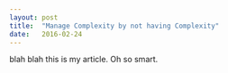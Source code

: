 ```yaml
---
layout: post
title:  "Manage Complexity by not having Complexity"
date:   2016-02-24
---
```


blah blah this is my article. Oh so smart.